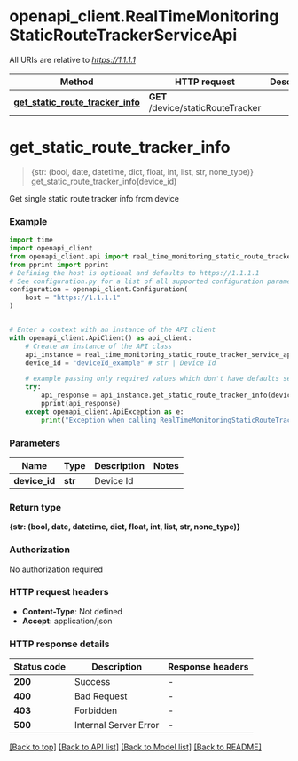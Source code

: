 # openapi_client.RealTimeMonitoringStaticRouteTrackerServiceApi

All URIs are relative to *https://1.1.1.1*

Method | HTTP request | Description
------------- | ------------- | -------------
[**get_static_route_tracker_info**](RealTimeMonitoringStaticRouteTrackerServiceApi.md#get_static_route_tracker_info) | **GET** /device/staticRouteTracker | 


# **get_static_route_tracker_info**
> {str: (bool, date, datetime, dict, float, int, list, str, none_type)} get_static_route_tracker_info(device_id)



Get single static route tracker info from device

### Example


```python
import time
import openapi_client
from openapi_client.api import real_time_monitoring_static_route_tracker_service_api
from pprint import pprint
# Defining the host is optional and defaults to https://1.1.1.1
# See configuration.py for a list of all supported configuration parameters.
configuration = openapi_client.Configuration(
    host = "https://1.1.1.1"
)


# Enter a context with an instance of the API client
with openapi_client.ApiClient() as api_client:
    # Create an instance of the API class
    api_instance = real_time_monitoring_static_route_tracker_service_api.RealTimeMonitoringStaticRouteTrackerServiceApi(api_client)
    device_id = "deviceId_example" # str | Device Id

    # example passing only required values which don't have defaults set
    try:
        api_response = api_instance.get_static_route_tracker_info(device_id)
        pprint(api_response)
    except openapi_client.ApiException as e:
        print("Exception when calling RealTimeMonitoringStaticRouteTrackerServiceApi->get_static_route_tracker_info: %s\n" % e)
```


### Parameters

Name | Type | Description  | Notes
------------- | ------------- | ------------- | -------------
 **device_id** | **str**| Device Id |

### Return type

**{str: (bool, date, datetime, dict, float, int, list, str, none_type)}**

### Authorization

No authorization required

### HTTP request headers

 - **Content-Type**: Not defined
 - **Accept**: application/json


### HTTP response details

| Status code | Description | Response headers |
|-------------|-------------|------------------|
**200** | Success |  -  |
**400** | Bad Request |  -  |
**403** | Forbidden |  -  |
**500** | Internal Server Error |  -  |

[[Back to top]](#) [[Back to API list]](../README.md#documentation-for-api-endpoints) [[Back to Model list]](../README.md#documentation-for-models) [[Back to README]](../README.md)

